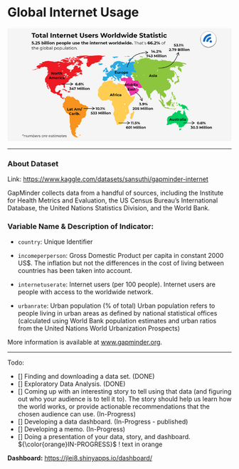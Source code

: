 # Global Internet Usage

<img src="./images/dataset-cover.png" alt="ScentAI" width="800"/>

---

### About Dataset
Link: https://www.kaggle.com/datasets/sansuthi/gapminder-internet

GapMinder collects data from a handful of sources, including the Institute for Health Metrics and Evaluation, the US Census Bureau’s International Database, the United Nations Statistics Division, and the World Bank.


### Variable Name & Description of Indicator:
  - `country`: Unique Identifier

  - `incomeperperson`: Gross Domestic Product per capita in constant 2000 US$. The inflation but not the differences in the cost of living between countries has been taken into account.

  - `internetuserate`: Internet users (per 100 people). Internet users are people with access to the worldwide network.

  - `urbanrate`: Urban population (% of total) Urban population refers to people living in urban areas as defined by national statistical offices (calculated using World Bank population estimates and urban ratios from the United Nations World Urbanization Prospects)

More information is available at www.gapminder.org.

--- 
Todo:
  - [] Finding and downloading a data set. (DONE)
  - [] Exploratory Data Analysis. (DONE)
  - [] Coming up with an interesting story to tell using that data (and figuring out who your audience is to tell it to). The story should help us learn how the world works, or provide actionable recommendations that the chosen audience can use. (In-Progress)
  - [] Developing a data dashboard. (In-Progress - published)
  - [] Developing a memo. (In-Progress)
  - [] Doing a presentation of your data, story, and dashboard. ${\color{orange}IN-PROGRESS}$ ! text in orange


**Dashboard:** https://jlei8.shinyapps.io/dashboard/
